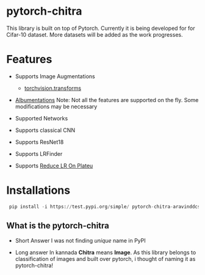 # pytorch-chitra
This library is built on top of Pytorch. Currently it is being developed for for Cifar-10 dataset. More datasets will be added as the work progresses.

# Features
* Supports Image Augmentations
  * [torchvision.transforms](https://pytorch.org/docs/stable/torchvision/transforms.html)
 * [Albumentations](https://github.com/albumentations-team/albumentations)
Note: Not all the features are supported on the fly. Some modifications may be necessary

* Supported Networks
 * Supports classical CNN
 * Supports ResNet18

* Supports LRFinder

* Supports [Reduce LR On Plateu](https://pytorch.org/docs/stable/optim.html#torch.optim.lr_scheduler.ReduceLROnPlateau)

# Installations 

```python
 pip install -i https://test.pypi.org/simple/ pytorch-chitra-aravinddcsadguru
```

## What is the pytorch-chitra
* Short Answer
  I was not finding _unique_ name in PyPI

* Long answer
  In kannada **Chitra**  means **Image**. As this library belongs to classification of images and built over pytorch, i thought of naming it as pytorch-chitra!

